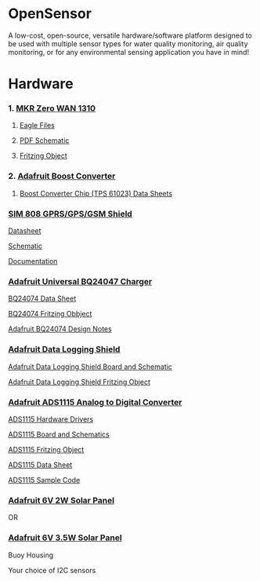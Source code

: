 # OpenSensor
A low-cost, open-source, versatile hardware/software platform designed to be used with multiple sensor types for water quality monitoring, air quality monitoring, or for any environmental sensing application you have in mind!

# Hardware

### 1. [MKR Zero WAN 1310](https://store.arduino.cc/usa/mkr-wan-1310)

1. [Eagle Files](https://content.arduino.cc/assets/hw_MKRWAN1310.zip)

2. [PDF Schematic](https://content.arduino.cc/assets/MKRWAN1310V3.0_sch.pdf)

3. [Fritzing Object](https://content.arduino.cc/assets/Arduino%20MKR%20WAN%201310.fzpz)

### 2. [Adafruit Boost Converter](https://www.adafruit.com/product/4654?gclid=EAIaIQobChMI0a7O6eH38QIVCWxvBB0nXAA6EAQYASABEgIBAvD_BwE)

1. [Boost Converter Chip (TPS 61023) Data Sheets](https://www.ti.com/product/TPS61023)

### [SIM 808 GPRS/GPS/GSM Shield](https://www.robotshop.com/en/sim808-gps-gprsgsm-arduino-shield-mkf.html?gclid=EAIaIQobChMIl-Hpytn58QIVdGxvBB3DMgZVEAQYDSABEgJUg_D_BwE)

[Datasheet](https://www.robotshop.com/media/files/pdf/sim808-gps-gprsgsm-arduino-shield-mkf-datasheet.pdf)

[Schematic](https://www.robotshop.com/media/files/pdf/sim808-gps-gprsgsm-arduino-shield-mkf-schematic.pdf)

[Documentation](https://www.robotshop.com/media/files/zip/documentation_oas808sim.zip)

### [Adafruit Universal BQ24047 Charger](https://www.adafruit.com/product/4755)

[BQ24074 Data Sheet](https://www.ti.com/product/BQ24074)

[BQ24074 Fritzing Obbject](https://github.com/adafruit/Fritzing-Library/blob/master/parts/Adafruit%20BQ24074%20Solar-DC-USB%20Lipo%20Charger.fzpz)

[Adafruit BQ24074 Design Notes](https://learn.adafruit.com/adafruit-bq24074-universal-usb-dc-solar-charger-breakout/design-notes)

### [Adafruit Data Logging Shield](https://www.adafruit.com/product/1141?gclid=EAIaIQobChMI9OqQ1tr58QIVzXxvBB3GTgbGEAQYASABEgITQvD_BwE)

[Adafruit Data Logging Shield Board and Schematic](https://github.com/adafruit/Data-Logger-shield)

[Adafruit Data Logging Shield Fritzing Object](https://github.com/adafruit/Fritzing-Library/blob/master/parts/Adafruit%20Datalogger%20Shield%20v1.fzpz)

### [Adafruit ADS1115 Analog to Digital Converter](https://www.adafruit.com/product/1085?gclid=Cj0KCQjw0emHBhC1ARIsAL1QGNfJ3SJ85uZqejbk4At3gi_rBteSZwTxbq5_mKbJvcHG9wJhS_kqJ54aAu4vEALw_wcB)

[ADS1115 Hardware Drivers](https://github.com/adafruit/Adafruit_ADS1X15)

[ADS1115 Board and Schematics](https://github.com/adafruit/ADS1X15-Breakout-Board-PCBs)

[ADS1115 Fritzing Object](https://github.com/adafruit/Fritzing-Library/blob/master/parts/Adafruit%20ADS1115%2016Bit%20I2C%20ADC.fzpz)

[ADS1115 Data Sheet](https://cdn-shop.adafruit.com/datasheets/ads1115.pdf)

[ADS1115 Sample Code](https://learn.adafruit.com/adafruit-4-channel-adc-breakouts/arduino-code)

### [Adafruit 6V 2W Solar Panel](https://www.adafruit.com/product/200?gclid=CjwKCAjwuvmHBhAxEiwAWAYj-AgJn4I6zjhduCJCEgV8_JeDv5UhAZp9E30DD3eKabWF0KZtzy32nBoCcKAQAvD_BwE)
OR
### [Adafruit 6V 3.5W Solar Panel](https://www.adafruit.com/product/500)

Buoy Housing

Your choice of I2C sensors
